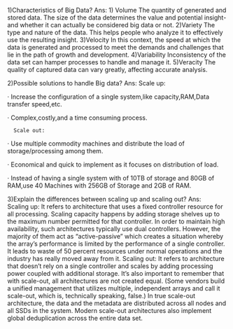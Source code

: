 1)Characteristics of Big Data?
Ans:
          1) Volume
               The quantity of generated and stored data. The size of the data determines the value and potential insight- and whether it can actually be considered big data or not.
          2)Variety
                The type and nature of the data. This helps people who analyze it to effectively use the resulting insight.
          3)Velocity
                In this context, the speed at which the data is generated and processed to meet the demands and challenges that lie in the path of growth and development.
          4)Variability
                 Inconsistency of the data set can hamper processes to handle and manage it.
          5)Veracity
                The quality of captured data can vary greatly, affecting accurate analysis.
 

2)Possible solutions to handle Big data?
Ans:
      Scale up:

·         Increase the configuration of a single system,like capacity,RAM,Data transfer speed,etc.

·         Complex,costly,and a time consuming process.

      Scale out:

·         Use multiple commodity machines and distribute the load of storage/processing among them.

·         Economical and quick to implement as it focuses on distribution of load.

·         Instead of having a single system with of 10TB of storage and 80GB of RAM,use 40 Machines with 256GB of Storage and 2GB of RAM.

 
3)Explain the differences between scaling up and scaling out?
 Ans:   
    Scaling up:
        It refers to architecture that uses a fixed controller resource for all processing. Scaling capacity happens by adding storage shelves up to the maximum number permitted for that controller. In order to maintain high availability, such architectures typically use dual controllers. However, the majority of them act as “active-passive” which creates a situation whereby the array’s performance is limited by the performance of a single controller. 
        It leads to waste of 50 percent resources under normal operations and the industry has really moved away from it.
     Scaling out:
        It refers to architecture that doesn’t rely on a single controller and scales by adding processing power coupled with additional storage. It’s also important to remember that with scale-out, all architectures are not created equal. (Some vendors build a unified management that utilizes multiple, independent arrays and call it scale-out, which is, technically speaking, false.) In true scale-out architecture, the data and the metadata are distributed across all nodes and all SSDs in the system. Modern scale-out architectures also implement global deduplication across the entire data set.
